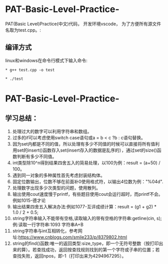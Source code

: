# PAT-Basic-Level-Practice-
PAT(Basic Level)Practice(中文)代码，
开发环境vscode，
为了方便所有源文件名取为test.cpp。:
## 编译方式
linux和windows在命令行模式下输入命令:   
```
* g++ test.cpp -o test
```
```
* ./test
```
# PAT-Basic-Level-Practice-
## 学习总结：
1. 处理过大的数字可以利用字符串和数组。
2. 过多的if可以考虑使用switch case语句或a = b < c ?b : c语句替换。
3. 因为set内都是不同的值，所以处理有多少不同值的时候可以直接将所有值利用set的insert()函数存入set(insert存入的数据是乱序的），通过set的size()函数判断有多少不同值。
4. int类型除10^n得到结果四舍五入的简易处理，以100为例：result = (a+50) / 100。
5. 遇到同一对象的多种属性首先考虑封装结构体。
6. 固定位数输出，位数不够在前面补0使用格式符，以输出4位数为例："%04d".
7. 处理数字出现多少次类型的问题，使用散列。
8. 输出使用cout速度慢于printf，有些题目使用cout会运行超时，而printf不会。例如1015-德才论
9. 输出结果四舍五入解决办法:例如1077-互评成绩计算：result = (g1 + g2) * 1.0 / 2 + 0.5;
10. string字符串输入不能带有空格,读取输入的带有空格的字符串:getline(cin, s);例:读取一行字符串:1093 字符串A+B
11. string字符串与int互相转化，参考网址:https://www.cnblogs.com/smile233/p/8379802.html
12. string的find()函数:唯一的返回类型:size_type，即一个无符号整数（按打印出来的算）。若查找成功，返回按查找规则找到的第一个字符或子串的位置；若查找失败，返回npos，即-1（打印出来为4294967295）。
